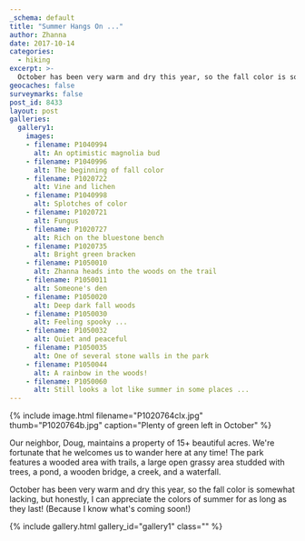 ```yaml
---
_schema: default
title: "Summer Hangs On ..."
author: Zhanna
date: 2017-10-14
categories:
  - hiking
excerpt: >-
  October has been very warm and dry this year, so the fall color is somewhat lacking, but honestly, I can appreciate the colors of summer for as long as they last!
geocaches: false
surveymarks: false
post_id: 8433
layout: post
galleries:
  gallery1:
    images:
    - filename: P1040994
      alt: An optimistic magnolia bud
    - filename: P1040996
      alt: The beginning of fall color 
    - filename: P1020722
      alt: Vine and lichen 
    - filename: P1040998
      alt: Splotches of color
    - filename: P1020721
      alt: Fungus 
    - filename: P1020727
      alt: Rich on the bluestone bench 
    - filename: P1020735
      alt: Bright green bracken
    - filename: P1050010
      alt: Zhanna heads into the woods on the trail 
    - filename: P1050011
      alt: Someone's den    
    - filename: P1050020
      alt: Deep dark fall woods
    - filename: P1050030
      alt: Feeling spooky ... 
    - filename: P1050032
      alt: Quiet and peaceful    
    - filename: P1050035
      alt: One of several stone walls in the park
    - filename: P1050044
      alt: A rainbow in the woods!
    - filename: P1050060
      alt: Still looks a lot like summer in some places ...                                                       
---
```


{% include image.html filename="P1020764clx.jpg" thumb="P1020764b.jpg" caption="Plenty of green left in October" %}

Our neighbor, Doug, maintains a property of 15+ beautiful acres. We're fortunate that he welcomes us to wander here at any time! The park features a wooded area with trails, a large open grassy area studded with trees, a pond, a wooden bridge, a creek, and a waterfall.

October has been very warm and dry this year, so the fall color is somewhat lacking, but honestly, I can appreciate the colors of summer for as long as they last! (Because I know what's coming soon!)

{% include gallery.html gallery_id="gallery1" class="" %}
